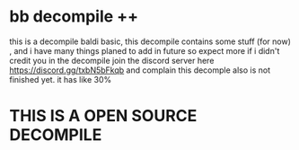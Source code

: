 # bb decompile ++
this is a decompile baldi basic, this decompile contains some stuff (for now) , and i have many things planed to add in future so expect more
if i didn't credit you in the decompile join the discord server here https://discord.gg/txbN5bFkqb and complain
this decomple also is not finished yet. it has like 30%

# THIS IS A OPEN SOURCE DECOMPILE 
  